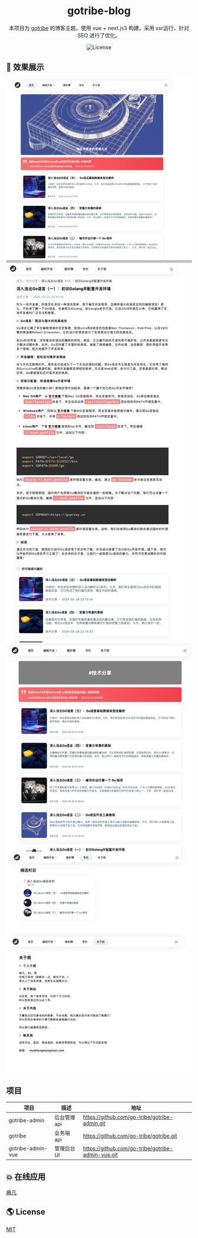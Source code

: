<h1 align="center">gotribe-blog</h1>

<div align="center">
本项目为 <a href="https://github.com/Go-Tribe/gotribe">gotribe</a> 的博客主题。使用 vue + next.js3 构建，采用 ssr运行，针对 SEO 进行了优化。

<p align="center">
<img src="https://img.shields.io/github/license/go-tribe/gotribe" alt="License"/>
</p>
</div>


## 🎨 效果展示

![首页](https://github.com/Go-Tribe/gotribe-blog/blob/main/docs/images/index.png)
![文章详情页](https://github.com/Go-Tribe/gotribe-blog/blob/main/docs/images/content.png)
![列表页](https://github.com/Go-Tribe/gotribe-blog/blob/main/docs/images/list.png)
![专栏页](https://github.com/Go-Tribe/gotribe-blog/blob/main/docs/images/img.png)
![独立页](https://github.com/Go-Tribe/gotribe-blog/blob/main/docs/images/about.png)


## 项目
| 项目                | 描述       |地址|
|-------------------|----------| --- |
| gotribe-admin     | 后台管理 api | https://github.com/go-tribe/gotribe-admin.git |
| gotribe           | 业务端 api  | https://github.com/go-tribe/gotribe.git |
| gotribe-admin-vue | 管理后台 UI  | https://github.com/go-tribe/gotribe-admin-vue.git |


## 💥 在线应用
[麻凡](https://www.dengmengmian.com)

## 🌎 License

[MIT](https://choosealicense.com/licenses/mit/)

